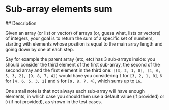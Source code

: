 # Sub-array elements sum

## Description

Given an array (or list or vector) of arrays (or, guess what, lists or vectors) of integers, your goal is to return the sum of a specific set of numbers, starting with elements whose position is equal to the main array length and going down by one at each step.

Say for example the parent array (etc, etc) has 3 sub-arrays inside: you should consider the third element of the first sub-array, the second of the second array and the first element in the third one: `[[3, 2, 1, 0], [4, 6, 5, 3, 2], [9, 8, 7, 4]]` would have you considering `1` for `[3, 2, 1, 0]`, `6` for `[4, 6, 5, 3, 2]` and `9` for `[9, 8, 7, 4]`, which sums up to `16`.

One small note is that not always each sub-array will have enough elements, in which case you should then use a default value (if provided) or `0` (if not provided), as shown in the test cases.
